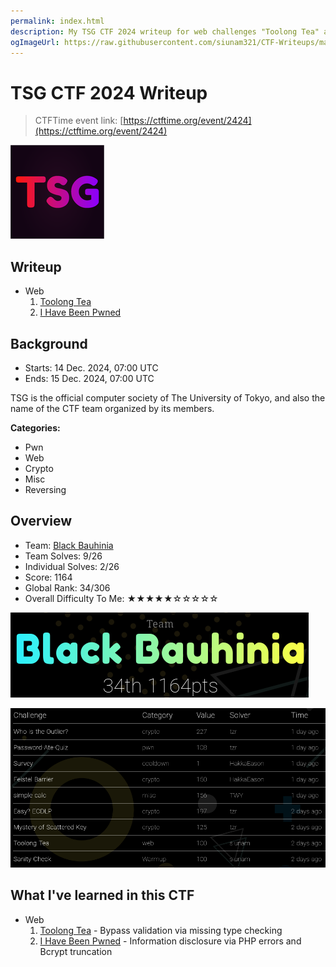 ```yaml
---
permalink: index.html
description: My TSG CTF 2024 writeup for web challenges "Toolong Tea" and "I Have Been Pwned".
ogImageUrl: https://raw.githubusercontent.com/siunam321/CTF-Writeups/main/TSG-CTF-2024/images/banner.png
---
```


# TSG CTF 2024 Writeup

> CTFTime event link: [https://ctftime.org/event/2424](https://ctftime.org/event/2424)

![](https://raw.githubusercontent.com/siunam321/CTF-Writeups/main/TSG-CTF-2024/images/banner.png)

## Writeup

- Web
    1. [Toolong Tea](https://siunam321.github.io/ctf/TSG-CTF-2024/Web/Toolong-Tea/)
    2. [I Have Been Pwned](https://siunam321.github.io/ctf/TSG-CTF-2024/Web/I-Have-Been-Pwned/)

## Background

- Starts: 14 Dec. 2024, 07:00 UTC
- Ends: 15 Dec. 2024, 07:00 UTC

TSG is the official computer society of The University of Tokyo, and also the name of the CTF team organized by its members.

**Categories:**

- Pwn
- Web
- Crypto
- Misc
- Reversing

## Overview

- Team: [Black Bauhinia](https://b6a.black/)
- Team Solves: 9/26
- Individual Solves: 2/26
- Score: 1164
- Global Rank: 34/306
- Overall Difficulty To Me: ★★★★★☆☆☆☆☆

![](https://raw.githubusercontent.com/siunam321/CTF-Writeups/main/TSG-CTF-2024/images/score.png)

![](https://raw.githubusercontent.com/siunam321/CTF-Writeups/main/TSG-CTF-2024/images/solves.png)

## What I've learned in this CTF

- Web
    1. [Toolong Tea](https://siunam321.github.io/ctf/TSG-CTF-2024/Web/Toolong-Tea/) - Bypass validation via missing type checking
    2. [I Have Been Pwned](https://siunam321.github.io/ctf/TSG-CTF-2024/Web/I-Have-Been-Pwned/) - Information disclosure via PHP errors and Bcrypt truncation